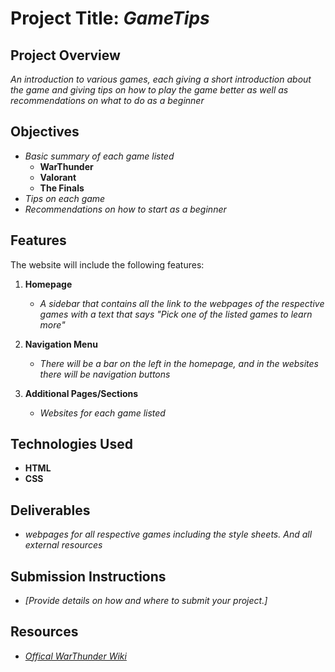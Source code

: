 # Project Title: *GameTips*

## Project Overview
*An introduction to various games, each giving a short introduction about the game and 
giving tips on how to play the game better as well as recommendations on what to do as a beginner*

## Objectives

- *Basic summary of each game listed*
    + **WarThunder**
    + **Valorant**
    + **The Finals**
- *Tips on each game*
- *Recommendations on how to start as a beginner*

## Features
The website will include the following features:

1. **Homepage**
    - *A sidebar that contains all the link to the webpages of the respective games
      with a text that says "Pick one of the listed games to learn more"*

2. **Navigation Menu**
    - *There will be a bar on the left in the homepage, and in the websites there will be navigation buttons*

3. **Additional Pages/Sections**
    - *Websites for each game listed*


## Technologies Used
- **HTML**
- **CSS**

## Deliverables
- *webpages for all respective games including the style sheets. And all external resources*

## Submission Instructions
- *[Provide details on how and where to submit your project.]*

## Resources
- *[Offical WarThunder Wiki](https://wiki.warthunder.com/Main_Page)*
